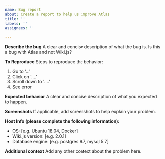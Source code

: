 ```yaml
---
name: Bug report
about: Create a report to help us improve Atlas
title: ''
labels: ''
assignees: ''

---
```


**Describe the bug**
A clear and concise description of what the bug is. Is this a bug with Atlas and not Wiki.js?

**To Reproduce**
Steps to reproduce the behavior:
1. Go to '...'
2. Click on '....'
3. Scroll down to '....'
4. See error

**Expected behavior**
A clear and concise description of what you expected to happen.

**Screenshots**
If applicable, add screenshots to help explain your problem.

**Host Info (please complete the following information):**
 - OS: [e.g. Ubuntu 18.04, Docker]
 - Wiki.js version: [e.g. 2.0.1]
 - Database engine: [e.g. postgres 9.7, mysql 5.7]

**Additional context**
Add any other context about the problem here.
